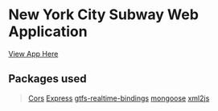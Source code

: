 # New York City Subway Web Application
[View App Here](https://safe-lake-78552.herokuapp.com/)
[]()

## Packages used
>[Cors](https://www.npmjs.com/package/cors)
>[Express]()
>[gtfs-realtime-bindings](https://developers.google.com/transit/gtfs-realtime/)
>[mongoose](https://mongoosejs.com/)
>[xml2js](https://www.npmjs.com/search?q=xml2js)

